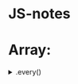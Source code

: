 # JS-notes

# Array:
  

<details>
  <summary>.every()</summary>
  ```
  [12, 5, 8, 130, 44].every(elem => elem >= 10) // false ; all els above 10
  ```
</details>
